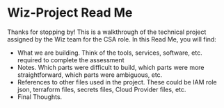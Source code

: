 # Wiz-Project Read Me

Thanks for stopping by! This is a walkthrough of the technical project assigned by the Wiz team for the CSA role. In this Read Me, you will find:
- What we are building. Think of the tools, services, software, etc. required to complete the assessment
- Notes. Which parts were difficult to build, which parts were more straightforward, which parts were ambiguous, etc.
- References to other files used in the project. These could be IAM role json, terraform files, secrets files, Cloud Provider files, etc.
- Final Thoughts.